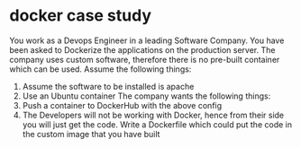 # docker case study


You work as a Devops Engineer in a leading Software Company. You have been asked to
Dockerize the applications on the production server. The company uses custom software,
therefore there is no pre-built container which can be used.
Assume the following things:
1. Assume the software to be installed is apache
2. Use an Ubuntu container
The company wants the following things:
1. Push a container to DockerHub with the above config
2. The Developers will not be working with Docker, hence from their side you will just get the
code. Write a Dockerfile which could put the code in the custom image that you have built
